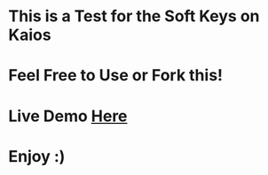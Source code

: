 <h1>This is a Test for the Soft Keys on Kaios</h1>
<h1>Feel Free to Use or Fork this!</h1>
<h1>Live Demo <a href='https://fnafrad.github.io/Soft-Keys-Tester/'>Here</a></h1>
<h1>Enjoy :)</h1>
